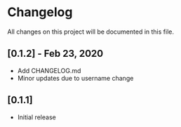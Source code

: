 # Changelog

All changes on this project will be documented in this file.

## [0.1.2] - Feb 23, 2020

- Add CHANGELOG.md
- Minor updates due to username change

## [0.1.1]

- Initial release
